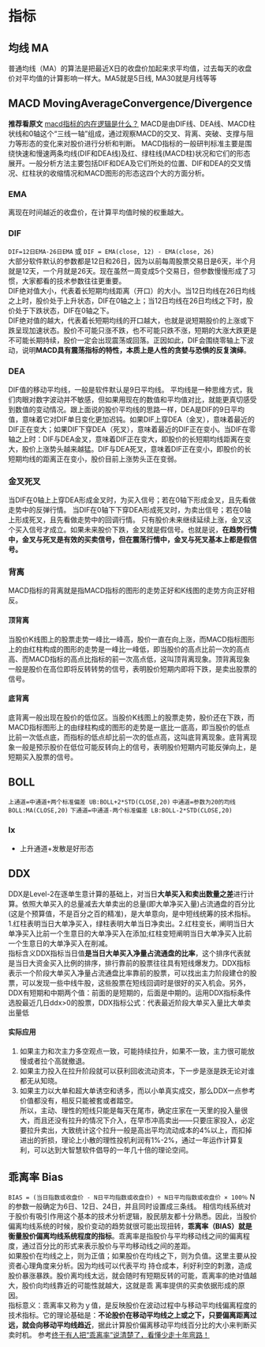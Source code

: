 # 指标

## 均线 MA
普通均线（MA）的算法是把最近X日的收盘价加起来求平均值，过去每天的收盘价对平均值的计算影响一样大。MA5就是5日线, MA30就是月线等等

## MACD MovingAverageConvergence/Divergence
**推荐看原文** [macd指标的内在逻辑是什么？](https://www.zhihu.com/question/29954111/answer/560354318)
MACD是由DIF线、DEA线、MACD柱状线和0轴这个“三线一轴”组成，通过观察MACD的交叉、背离、突破、支撑与阻力等形态的变化来对股价进行分析和判断。
MACD指标的一般研判标准主要是围绕快速和慢速两条均线(DIF和DEA线)及红、绿柱线(MACD柱)状况和它们的形态展开。一般分析方法主要包括DIF和DEA及它们所处的位置、DIF和DEA的交叉情况、红柱状的收缩情况和MACD图形的形态这四个大的方面分析。
### EMA
离现在时间越近的收盘价，在计算平均值时候的权重越大。
### DIF
`DIF=12日EMA-26日EMA` 或 `DIF = EMA(close, 12) - EMA(close, 26)`   
大部分软件默认的参数都是12日和26日，因为以前每周股票交易日是6天，半个月就是12天，一个月就是26天。现在虽然一周变成5个交易日，但参数慢慢形成了习惯，大家都看的技术参数往往更重要。  
DIF绝对值大小，代表着长短期均线距离（开口）的大小。当12日均线在26日均线之上时，股价处于上升状态，DIF在0轴之上；当12日均线在26日均线之下时，股价处于下跌状态，DIF在0轴之下。  
DIF绝对值的越大，代表着长短期均线的开口越大，也就是说短期股价的上涨或下跌呈现加速状态。股价不可能只涨不跌，也不可能只跌不涨，短期的大涨大跌更是不可能长期持续，股价一定会出现震荡或回落。正因如此，DIF会围绕零轴上下波动，说明**MACD具有震荡指标的特性，本质上是人性的贪婪与恐惧的反复演绎**。
### DEA
DIF值的移动平均线，一般是软件默认是9日平均线。
平均线是一种思维方式，我们肉眼对数字波动并不敏感，但如果用现在的数值和平均值对比，就能更真切感受到数值的变动情况。跟上面说的股价平均线的思路一样，DEA是DIF的9日平均值，意味着它对DIF单日变化更加迟钝。如果DIF上穿DEA（金叉），意味着最近的DIF正在变大；如果DIF下穿DEA（死叉），意味着最近的DIF正在变小。当DIF在零轴之上时：DIF与DEA金叉，意味着DIF正在变大，即股价的长短期均线距离在变大，股价上涨势头越来越猛。DIF与DEA死叉，意味着DIF正在变小，即股价的长短期均线的距离正在变小，股价目前上涨势头正在变弱。
### 金叉死叉
当DIF在0轴上上穿DEA形成金叉时，为买入信号；若在0轴下形成金叉，且先看做走势中的反弹行情。
当DIF在0轴下下穿DEA形成死叉时，为卖出信号；若在0轴上形成死叉，且先看做走势中的回调行情。
只有股价未来继续延续上涨，金叉这个买入信号才成立。如果未来股价下跌，金叉就是假信号。也就是说，**在趋势行情中，金叉与死叉是有效的买卖信号，但在震荡行情中，金叉与死叉基本上都是假信号。**
### 背离
MACD指标的背离就是指MACD指标的图形的走势正好和K线图的走势方向正好相反。
#### 顶背离  
当股价K线图上的股票走势一峰比一峰高，股价一直在向上涨，而MACD指标图形上的由红柱构成的图形的走势是一峰比一峰低，即当股价的高点比前一次的高点高、而MACD指标的高点比指标的前一次高点低，这叫顶背离现象。顶背离现象一般是股价在高位即将反转转势的信号，表明股价短期内即将下跌，是卖出股票的信号。
#### 底背离
底背离一般出现在股价的低位区。当股价K线图上的股票走势，股价还在下跌，而MACD指标图形上的由绿柱构成的图形的走势是一底比一底高，即当股价的低点比前一次低点底，而指标的低点却比前一次的低点高，这叫底背离现象。底背离现象一般是预示股价在低位可能反转向上的信号，表明股价短期内可能反弹向上，是短期买入股票的信号。  

## BOLL
`上通道=中通道+两个标准偏差 UB:BOLL+2*STD(CLOSE,20)`
`中通道=参数为20的均线 BOLL:MA(CLOSE,20)`
`下通道=中通道-两个标准偏差 LB:BOLL-2*STD(CLOSE,20)`
### lx
- 上升通道+发散是好形态

## DDX
DDX是Level-2在逐单生意计算的基础上，对当日**大单买入和卖出数量之差**进行计算。依照大单买入的总量减去大单卖出的总量(即大单净买入量)占流通盘的百分比(这是个预算值，不是百分之百的精准)，是大单意向，是中短线统筹的技术指标。1.红柱表明当日大单净买入，绿柱表明大单当日净卖出。2.红柱变长，阐明当日大单净买入比前一个生意日的大单净买入在添加;红柱变短阐明当日大单净买入比前一个生意日的大单净买入在削减。  
指标含义DDX指标当日值**是当日大单买入净量占流通盘的比率**，这个排序代表就是当日大资金买入比例的排序，排行靠前的股票往往具有短线爆发力。DDX指标表示一个阶段大单买入净量占流通盘比率靠前的股票，可以找出主力阶段建仓的股票，可以发现一些中线牛股，这些股票在短线回调时是很好的买入机会。另外，DDX有短期和中期两个值：前面的是短期的，后面是中期的。运用DDX指标条件选股最近几日ddx>0的股票，DDX指标公式：代表最近阶段大单买入量比大单卖出量低
#### 实际应用
1. 如果主力和次主力多空观点一致，可能持续拉升，如果不一致，主力很可能放慢或者拉个高就撤退。
2. 如果主力投入在拉升阶段就可以获利回收流动资本，下一步是涨是跌无论对谁都无从知晓。
3. 如果主力以大单和超大单诱空和诱多，而以小单真实成交，那么DDX一点参考价值都没有，相反只能被套或者踏空。  
所以，主动、理性的短线只能是每天在尾市，确定庄家在一天里的投入量很大，而且还没有拉升的情况下介入，在早市冲高卖出——只要庄家投入，必定要拉升卖出，大致统计这个拉升一般是高出平均流动成本的4%以上，而扣掉进出的折损，理论上小散的理性投机利润有1%-2%，通过一年运作计算复利，可以达到大智慧软件倡导的一年几十倍的理论空间。

## 乖离率 Bias
`BIAS = (当日指数或收盘价 - N日平均指数或收盘价) ÷ N日平均指数或收盘价 × 100％`
N的参数一般确定为6日、12日、24日，并且同时设置成三条线。
相信均线系统对于股价有吸引作用这个基本的技术分析逻辑，股民朋友都十分熟悉。因此，当股价偏离均线系统的时候，股价变动的趋势就很可能出现扭转，**乖离率（BIAS）就是衡量股价偏离均线系统程度的指标**。乖离率是指股价与平均移动线之间的偏离程度，通过百分比的形式来表示股价与平均移动线之间的差距。  
如果股价在均线之上，则为正值；如果股价在均线之下，则为负值。这里主要从投资者心理角度来分析。因为均线可以代表平均 持仓成本，利好利空的刺激，造成股价暴涨暴跌。股价离均线太远，就会随时有短期反转的可能，乖离率的绝对值越大，股价向均线靠近的可能性就越大，这就是乖 离率提供的买卖依据形成的原因。  
指标意义：乖离率又称为ｙ值，是反映股价在波动过程中与移动平均线偏离程度的技术指标。它的理论基础是：**不论股价在移动平均线之上或之下，只要偏离距离过远，就会向移动平均线趋近**，据此计算股价偏离移动平均线百分比的大小来判断买卖时机。
参考[终于有人把“乖离率”说清楚了，看懂少走十年弯路！](https://zhuanlan.zhihu.com/p/58311124)
